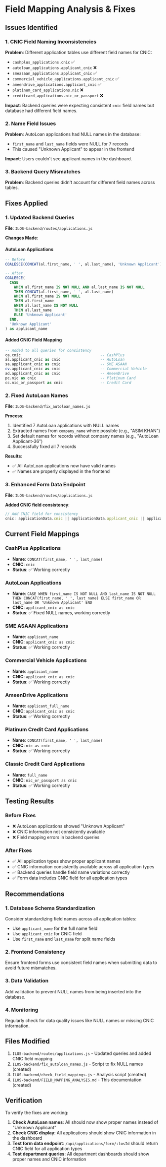 # Field Mapping Analysis & Fixes

## Issues Identified

### 1. CNIC Field Naming Inconsistencies

**Problem**: Different application tables use different field names for CNIC:
- `cashplus_applications.cnic` ✅
- `autoloan_applications.applicant_cnic` ❌
- `smeasaan_applications.applicant_cnic` ✅
- `commercial_vehicle_applications.applicant_cnic` ✅
- `ameendrive_applications.applicant_cnic` ✅
- `platinum_card_applications.nic` ❌
- `creditcard_applications.nic_or_passport` ❌

**Impact**: Backend queries were expecting consistent `cnic` field names but database had different field names.

### 2. Name Field Issues

**Problem**: AutoLoan applications had NULL names in the database:
- `first_name` and `last_name` fields were NULL for 7 records
- This caused "Unknown Applicant" to appear in the frontend

**Impact**: Users couldn't see applicant names in the dashboard.

### 3. Backend Query Mismatches

**Problem**: Backend queries didn't account for different field names across tables.

## Fixes Applied

### 1. Updated Backend Queries

**File**: `ILOS-backend/routes/applications.js`

**Changes Made**:

#### AutoLoan Applications
```sql
-- Before
COALESCE(CONCAT(al.first_name, ' ', al.last_name), 'Unknown Applicant') as applicant_name

-- After  
COALESCE(
  CASE 
    WHEN al.first_name IS NOT NULL AND al.last_name IS NOT NULL 
    THEN CONCAT(al.first_name, ' ', al.last_name)
    WHEN al.first_name IS NOT NULL 
    THEN al.first_name
    WHEN al.last_name IS NOT NULL 
    THEN al.last_name
    ELSE 'Unknown Applicant'
  END, 
  'Unknown Applicant'
) as applicant_name
```

#### Added CNIC Field Mapping
```sql
-- Added to all queries for consistency
ca.cnic                                    -- CashPlus
al.applicant_cnic as cnic                  -- AutoLoan  
sa.applicant_cnic as cnic                  -- SME ASAAN
cv.applicant_cnic as cnic                  -- Commercial Vehicle
ad.applicant_cnic as cnic                  -- AmeenDrive
pc.nic as cnic                             -- Platinum Card
cc.nic_or_passport as cnic                 -- Credit Card
```

### 2. Fixed AutoLoan Names

**File**: `ILOS-backend/fix_autoloan_names.js`

**Process**:
1. Identified 7 AutoLoan applications with NULL names
2. Extracted names from `company_name` where possible (e.g., "ASIM KHAN")
3. Set default names for records without company names (e.g., "AutoLoan Applicant-36")
4. Successfully fixed all 7 records

**Results**:
- ✅ All AutoLoan applications now have valid names
- ✅ Names are properly displayed in the frontend

### 3. Enhanced Form Data Endpoint

**File**: `ILOS-backend/routes/applications.js`

**Added CNIC field consistency**:
```javascript
// Add CNIC field for consistency
cnic: applicationData.cnic || applicationData.applicant_cnic || applicationData.nic || applicationData.nic_or_passport || null
```

## Current Field Mappings

### CashPlus Applications
- **Name**: `CONCAT(first_name, ' ', last_name)`
- **CNIC**: `cnic`
- **Status**: ✅ Working correctly

### AutoLoan Applications  
- **Name**: `CASE WHEN first_name IS NOT NULL AND last_name IS NOT NULL THEN CONCAT(first_name, ' ', last_name) ELSE first_name OR last_name OR 'Unknown Applicant' END`
- **CNIC**: `applicant_cnic as cnic`
- **Status**: ✅ Fixed NULL names, working correctly

### SME ASAAN Applications
- **Name**: `applicant_name`
- **CNIC**: `applicant_cnic as cnic`
- **Status**: ✅ Working correctly

### Commercial Vehicle Applications
- **Name**: `applicant_name`
- **CNIC**: `applicant_cnic as cnic`
- **Status**: ✅ Working correctly

### AmeenDrive Applications
- **Name**: `applicant_full_name`
- **CNIC**: `applicant_cnic as cnic`
- **Status**: ✅ Working correctly

### Platinum Credit Card Applications
- **Name**: `CONCAT(first_name, ' ', last_name)`
- **CNIC**: `nic as cnic`
- **Status**: ✅ Working correctly

### Classic Credit Card Applications
- **Name**: `full_name`
- **CNIC**: `nic_or_passport as cnic`
- **Status**: ✅ Working correctly

## Testing Results

### Before Fixes
- ❌ AutoLoan applications showed "Unknown Applicant"
- ❌ CNIC information not consistently available
- ❌ Field mapping errors in backend queries

### After Fixes
- ✅ All application types show proper applicant names
- ✅ CNIC information consistently available across all application types
- ✅ Backend queries handle field name variations correctly
- ✅ Form data includes CNIC field for all application types

## Recommendations

### 1. Database Schema Standardization
Consider standardizing field names across all application tables:
- Use `applicant_name` for the full name field
- Use `applicant_cnic` for CNIC field
- Use `first_name` and `last_name` for split name fields

### 2. Frontend Consistency
Ensure frontend forms use consistent field names when submitting data to avoid future mismatches.

### 3. Data Validation
Add validation to prevent NULL names from being inserted into the database.

### 4. Monitoring
Regularly check for data quality issues like NULL names or missing CNIC information.

## Files Modified

1. `ILOS-backend/routes/applications.js` - Updated queries and added CNIC field mapping
2. `ILOS-backend/fix_autoloan_names.js` - Script to fix NULL names (created)
3. `ILOS-backend/check_field_mappings.js` - Analysis script (created)
4. `ILOS-backend/FIELD_MAPPING_ANALYSIS.md` - This documentation (created)

## Verification

To verify the fixes are working:

1. **Check AutoLoan names**: All should now show proper names instead of "Unknown Applicant"
2. **Check CNIC display**: All applications should show CNIC information in the dashboard
3. **Test form data endpoint**: `/api/applications/form/:losId` should return CNIC field for all application types
4. **Test department queries**: All department dashboards should show proper names and CNIC information 